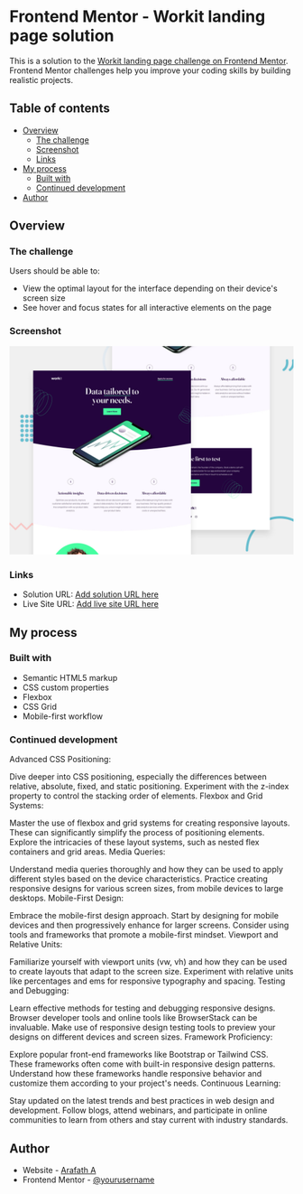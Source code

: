 # Frontend Mentor - Workit landing page solution

This is a solution to the [Workit landing page challenge on Frontend Mentor](https://www.frontendmentor.io/challenges/workit-landing-page-2fYnyle5lu). Frontend Mentor challenges help you improve your coding skills by building realistic projects. 

## Table of contents

- [Overview](#overview)
  - [The challenge](#the-challenge)
  - [Screenshot](#screenshot)
  - [Links](#links)
- [My process](#my-process)
  - [Built with](#built-with)
  - [Continued development](#continued-development)
- [Author](#author)

## Overview

### The challenge

Users should be able to:

- View the optimal layout for the interface depending on their device's screen size
- See hover and focus states for all interactive elements on the page

### Screenshot

![](./preview.jpg)

### Links

- Solution URL: [Add solution URL here](https://your-solution-url.com)
- Live Site URL: [Add live site URL here](https://your-live-site-url.com)

## My process

### Built with

- Semantic HTML5 markup
- CSS custom properties
- Flexbox
- CSS Grid
- Mobile-first workflow



### Continued development

Advanced CSS Positioning:

Dive deeper into CSS positioning, especially the differences between relative, absolute, fixed, and static positioning.
Experiment with the z-index property to control the stacking order of elements.
Flexbox and Grid Systems:

Master the use of flexbox and grid systems for creating responsive layouts. These can significantly simplify the process of positioning elements.
Explore the intricacies of these layout systems, such as nested flex containers and grid areas.
Media Queries:

Understand media queries thoroughly and how they can be used to apply different styles based on the device characteristics.
Practice creating responsive designs for various screen sizes, from mobile devices to large desktops.
Mobile-First Design:

Embrace the mobile-first design approach. Start by designing for mobile devices and then progressively enhance for larger screens.
Consider using tools and frameworks that promote a mobile-first mindset.
Viewport and Relative Units:

Familiarize yourself with viewport units (vw, vh) and how they can be used to create layouts that adapt to the screen size.
Experiment with relative units like percentages and ems for responsive typography and spacing.
Testing and Debugging:

Learn effective methods for testing and debugging responsive designs. Browser developer tools and online tools like BrowserStack can be invaluable.
Make use of responsive design testing tools to preview your designs on different devices and screen sizes.
Framework Proficiency:

Explore popular front-end frameworks like Bootstrap or Tailwind CSS. These frameworks often come with built-in responsive design patterns.
Understand how these frameworks handle responsive behavior and customize them according to your project's needs.
Continuous Learning:

Stay updated on the latest trends and best practices in web design and development.
Follow blogs, attend webinars, and participate in online communities to learn from others and stay current with industry standards.


## Author

- Website - [Arafath A](https://www.your-site.com)
- Frontend Mentor - [@yourusername](https://www.frontendmentor.io/profile/yourusername)


